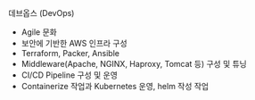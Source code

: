 데브옵스 (DevOps)
- Agile 문화 
- 보안에 기반한 AWS 인프라 구성
- Terraform, Packer, Ansible
- Middleware(Apache, NGINX, Haproxy, Tomcat 등) 구성 및 튜닝
- CI/CD Pipeline 구성 및 운영
- Containerize 작업과 Kubernetes 운영, helm 작성 작업

